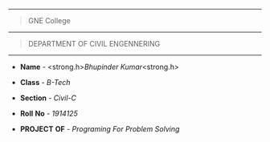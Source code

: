 --------
> GNE College
--------
> DEPARTMENT OF CIVIL ENGENNERING
- - - - - - - - 

* **Name** - <strong.h>*Bhupinder* *Kumar*<strong.h>

* **Class** -  *B-Tech*

* **Section** - *Civil-C*

* **Roll** **No** - *1914125*

* **PROJECT** **OF**  -  *Programing For Problem Solving*
